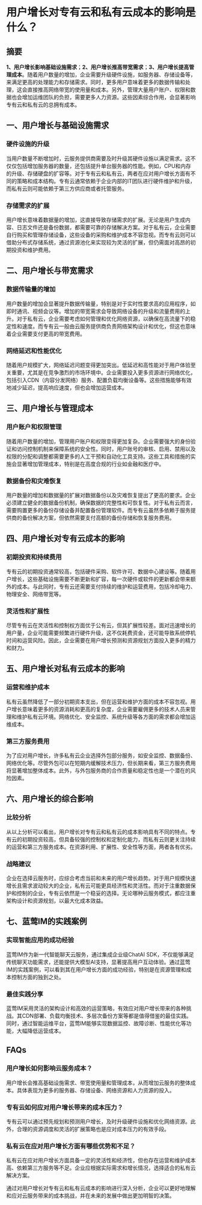 # 用户增长对专有云和私有云成本的影响是什么？

## 摘要

**1、用户增长影响基础设施需求**；**2、用户增长推高带宽需求**；**3、用户增长提高管理成本**。随着用户数量的增加，企业需要升级硬件设施，如服务器、存储设备等，来满足更高的处理能力和存储需求。同时，更多用户意味着更多的数据传输和处理，这会直接推高网络带宽的使用量和成本。另外，管理大量用户账户、权限和数据也会增加运维团队的负担，需要更多人力资源。这些因素综合作用，会显著影响专有云和私有云的总拥有成本。

## 一、用户增长与基础设施需求

### 硬件设施的升级

当用户数量不断增加时，云服务提供商需要及时升级其硬件设施以满足需求。这不仅仅包括增加服务器的数量，还包括提升单台服务器的性能。例如，CPU和内存的升级、存储硬盘的扩容等。对于专有云和私有云，两者在应对用户增长方面有不同的策略和成本结构。专有云通常依赖于企业内部的IT团队进行硬件维护和升级，而私有云则可能依赖于第三方供应商或者托管服务。

### 存储需求的扩展

用户增长意味着数据量的增加，这直接导致存储需求的扩展。无论是用户生成内容、日志文件还是备份数据，都需要可靠的存储解决方案。对于私有云，企业需要自行购买和管理存储设备，这些设备的采购和维护成本不容忽视。而专有云则可以借助分布式存储系统，通过资源池化来实现较为灵活的扩展，但仍需面对高昂的初期投资和维护费用。

## 二、用户增长与带宽需求

### 数据传输量的增加

用户数量的增加会显著提升数据传输量，特别是对于实时性要求高的应用程序，如即时通讯、视频会议等。增加的带宽需求会导致网络设备的升级和流量费用的上升。对于私有云，企业需要考虑如何管理和优化网络资源，以确保在高流量下的稳定性和速度。而专有云一般由云服务提供商负责网络架构设计和优化，但这也意味着企业需要支付更高的带宽费用。

### 网络延迟和性能优化

随着用户规模扩大，网络延迟问题变得更加突出。低延迟和高性能对于用户体验至关重要，尤其是在竞争激烈的市场环境中。企业需要投入更多资源进行网络优化，包括引入CDN（内容分发网络）服务、配置负载均衡设备等。这些措施能够有效地减少延迟，提高响应速度，但也会增加运营成本。

## 三、用户增长与管理成本

### 用户账户和权限管理

随着用户数量的增加，管理用户账户和权限变得更加复杂。企业需要强大的身份验证和访问控制机制来保障系统的安全性。同时，用户账号的审核、启用、禁用以及权限的分配和调整都需要更多的人工干预和自动化工具支持。这些工具和措施的实施会显著增加管理成本，特别是在高度合规的行业如金融和医疗中。

### 数据备份和灾难恢复

用户数量的增加和数据量的扩展对数据备份以及灾难恢复提出了更高的要求。企业必须建立健全的数据备份机制，确保数据的完整性和可恢复性。对于私有云而言，需要购置更多的备份存储设备并配置备份管理软件。而专有云虽然多依赖于服务提供商的备份解决方案，但依然需要支付高额的备份存储和恢复服务费用。

## 四、用户增长对专有云成本的影响

### 初期投资和持续费用

专有云的初期投资通常较高，包括硬件采购、软件许可、数据中心建设等。随着用户增长，这些基础设施需要不断更新和扩容，每一次硬件或软件的更新都会带来额外的成本。与此同时，专有云还需要支付持续的维护和运营费用，包括冷却电力、物理安全、网络带宽等。

### 灵活性和扩展性

尽管专有云在灵活性和控制权方面优于公有云，但其扩展性较差。面对迅速增长的用户量，企业可能需要频繁进行硬件升级，这不仅耗费资金，还可能导致系统停机时间和运营风险。因此，企业需要在用户增长预测和资源规划方面投入更多的精力和财力。

## 五、用户增长对私有云成本的影响

### 运营和维护成本

私有云虽然降低了一部分初期资本支出，但在运营和维护方面的成本不容忽视。用户增长意味着更多的资源消耗和更高的复杂度，企业需要雇佣更多的技术人员来管理和维护私有云环境。网络优化、安全监控、系统升级等各方面的需求都会增加运维成本。

### 第三方服务费用

为了应对用户增长，许多私有云企业选择外包部分服务，如安全监控、数据备份、网络优化等。尽管外包可以在短期内缓解技术压力，但长期来看，第三方服务费用将显著增加整体成本。此外，与外包服务商的合作质量和稳定性也是一个潜在的风险因素。

## 六、用户增长的综合影响

### 比较分析

从以上分析可以看出，用户增长对专有云和私有云的成本影响具有不同的特点。专有云的初期投资较高，但具备较强的控制权和定制化能力，而私有云则更关注持续的运营和第三方服务成本。在资源利用、扩展性、安全性等方面，两者各有优劣。

### 战略建议

企业在选择云服务时，应综合考虑当前和未来的用户增长趋势。对于用户规模快速增长且需求波动较大的企业，私有云可能更具经济性和灵活性。而对于注重数据保护和控制的企业，专有云依然是一个稳妥的选择。无论哪种云服务模式，都应注重架构设计和资源规划，以最大化成本效益。

## 七、蓝莺IM的实践案例

### 实现智能应用的成功经验

蓝莺IM作为新一代智能聊天云服务，通过集成企业级ChatAI SDK，不仅能够满足传统聊天功能需求，还能提供大模型AI支持，显著提高用户互动体验。通过蓝莺IM的实践案例，可以看到其在用户增长方面的成功经验，特别是在资源管理和成本控制方面的独到之处。

### 最佳实践分享

蓝莺IM采用灵活的架构设计和高效的运营策略，有效应对用户增长带来的各种挑战。其CDN部署、负载均衡技术、多层次备份方案等都是值得借鉴的最佳实践。同时，通过智能运维平台，蓝莺IM能够实现数据监控、故障诊断、性能优化等功能，大幅降低运营成本。

## FAQs

### **用户增长如何影响云服务成本？**

用户增长会推高基础设施需求、带宽使用量和管理成本，从而增加云服务的整体成本。具体表现为更多的服务器、存储设备、网络资源和人力资源的投入。

### **专有云如何应对用户增长带来的成本压力？**

专有云可以通过预先规划和预测用户增长，及时升级硬件设施和优化网络资源。此外，合理的资源调度和灵活的扩展策略也是应对成本压力的有效手段。

### **私有云在应对用户增长方面有哪些优势和不足？**

私有云在应对用户增长方面具备一定的灵活性和经济性，但也存在运营和维护成本高、依赖第三方服务等不足。企业应根据实际需求和增长情况，选择适合的私有云解决方案。

通过对用户增长对专有云和私有云成本的影响进行深入分析，企业可以更好地理解和应对云服务带来的成本挑战，并在未来的发展中做出更加明智的决策。